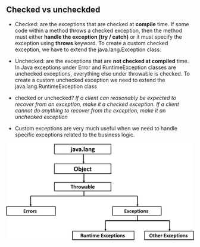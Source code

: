 ## Checked vs uncheckded

- Checked: are the exceptions that are checked at **compile** time. If some code within a method throws a checked exception, then the method must either **handle the exception (try / catch)** or it must specify the exception using **throws** keyword.
To create a custom checked exception, we have to extend the java.lang.Exception class.

- Unchecked: are the exceptions that are **not checked at compiled** time.
In Java exceptions under Error and RuntimeException classes are unchecked exceptions, everything else under throwable is checked.
To create a custom unchecked exception we need to extend the java.lang.RuntimeException class

- checked or unchecked? *If a client can reasonably be expected to recover from an exception, make it a checked exception. If a client cannot do anything to recover from the exception, make it an unchecked exception*

- Custom exceptions are very much useful when we need to handle specific exceptions related to the business logic.

![alt text](../images/exceptions.jpg)